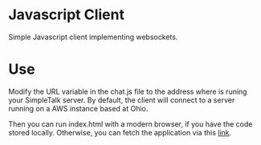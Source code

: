 # Javascript Client

Simple Javascript client implementing websockets.

# Use

Modify the URL variable in the chat.js file to the address where is runing your SimpleTalk server. By default, the client will connect to a server running on a AWS instance based at Ohio.

Then you can run index.html with a modern browser, if you have the code stored locally. Otherwise, you can fetch the application via this [link](http://ec2-18-216-50-181.us-east-2.compute.amazonaws.com/index.html).


